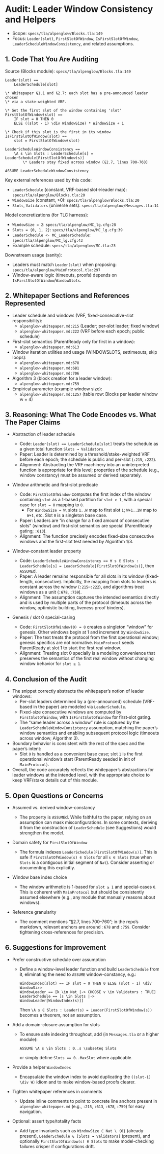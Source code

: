 # Audit: Leader Window Consistency and Helpers

- Scope: `specs/tla/alpenglow/Blocks.tla:149`
- Focus: `Leader(slot)`, `FirstSlotOfWindow`, `IsFirstSlotOfWindow`, `LeaderScheduleWindowConsistency`, and related assumptions.

## 1. Code That You Are Auditing

Source (Blocks module): `specs/tla/alpenglow/Blocks.tla:149`

```tla
Leader(slot) ==
    LeaderSchedule[slot]

\* Whitepaper §1.1 and §2.7: each slot has a pre-announced leader chosen
\* via a stake-weighted VRF.

\* Get the first slot of the window containing 'slot'
FirstSlotOfWindow(slot) ==
    IF slot = 0 THEN 0
    ELSE ((slot - 1) \div WindowSize) * WindowSize + 1

\* Check if this slot is the first in its window
IsFirstSlotOfWindow(slot) ==
    slot = FirstSlotOfWindow(slot)

LeaderScheduleWindowConsistency ==
    \A s \in Slots : LeaderSchedule[s] = LeaderSchedule[FirstSlotOfWindow(s)]
        \* Leaders stay fixed across window (§2.7, lines 700-760)

ASSUME LeaderScheduleWindowConsistency
```

Key external references used by this code:

- `LeaderSchedule` (constant, VRF-based slot→leader map): `specs/tla/alpenglow/Blocks.tla:20`
- `WindowSize` (constant, >0): `specs/tla/alpenglow/Blocks.tla:20`
- `Slots`, `Validators` (universe sets): `specs/tla/alpenglow/Messages.tla:14`

Model concretizations (for TLC harness):

- `WindowSize = 2`: `specs/tla/alpenglow/MC_lg.cfg:28`
- `Slots = {0, 1, 2}`: `specs/tla/alpenglow/MC_lg.cfg:39`
- `LeaderSchedule <- MC_LeaderSchedule`: `specs/tla/alpenglow/MC_lg.cfg:43`
- Example schedule: `specs/tla/alpenglow/MC.tla:23`

Downstream usage (sanity):

- Leaders must match `Leader(slot)` when proposing: `specs/tla/alpenglow/MainProtocol.tla:297`
- Window-aware logic (timeouts, proofs) depends on `IsFirstSlotOfWindow`/`WindowSlots`.

## 2. Whitepaper Sections and References Represented

- Leader schedule and windows (VRF, fixed-consecutive-slot responsibility):
  - `alpenglow-whitepaper.md:215` (Leader; per-slot leader; fixed window)
  - `alpenglow-whitepaper.md:222` (VRF before each epoch; public schedule)
- First-slot semantics (ParentReady only for first in a window):
  - `alpenglow-whitepaper.md:613`
- Window iteration utilities and usage (WINDOWSLOTS, settimeouts, skip loops):
  - `alpenglow-whitepaper.md:678`
  - `alpenglow-whitepaper.md:681`
  - `alpenglow-whitepaper.md:706`
- Algorithm 3 (block creation for a leader window):
  - `alpenglow-whitepaper.md:759`
- Empirical parameter (example window size):
  - `alpenglow-whitepaper.md:1257` (table row: Blocks per leader window w = 4)

## 3. Reasoning: What The Code Encodes vs. What The Paper Claims

- Abstraction of leader schedule
  - Code: `Leader(slot) == LeaderSchedule[slot]` treats the schedule as a given total function `Slots → Validators`.
  - Paper: Leader is determined by a threshold/stake-weighted VRF before each epoch; the schedule is public and per-slot (`:215`, `:222`).
  - Alignment: Abstracting the VRF machinery into an uninterpreted function is appropriate for this level; properties of the schedule (e.g., window constancy) must be assumed or derived separately.

- Window arithmetic and first-slot predicate
  - Code: `FirstSlotOfWindow` computes the first index of the window containing `slot` as a 1-based partition for `slot ≥ 1`, with a special case for `slot = 0` mapping to `0`.
    - For `WindowSize = W`, slots `1..W` map to first slot `1`; `W+1..2W` map to `W+1`, etc. Slot `0` is a singleton base case.
  - Paper: Leaders are “in charge for a fixed amount of consecutive slots” (window) and first-slot semantics are special (ParentReady gating; `:613`).
  - Alignment: The function precisely encodes fixed-size consecutive windows and the first-slot test needed by Algorithm 1/3.

- Window-constant leader property
  - Code: `LeaderScheduleWindowConsistency == ∀ s ∈ Slots : LeaderSchedule[s] = LeaderSchedule[FirstSlotOfWindow(s)]`, then `ASSUME`d.
  - Paper: A leader remains responsible for all slots in its window (fixed-length, consecutive). Implicitly, the mapping from slots to leaders is constant across the window (`:215`–`:222`), and algorithms treat windows as a unit (`:678`, `:759`).
  - Alignment: The assumption captures the intended semantics directly and is used by multiple parts of the protocol (timeouts across the window, optimistic building, liveness proof binders).

- Genesis / slot 0 special-casing
  - Code: `FirstSlotOfWindow(0) = 0` creates a singleton “window” for genesis. Other windows begin at 1 and increment by `WindowSize`.
  - Paper: The text treats the protocol from the first operational window; genesis specifics are not normative. `MainProtocol` seeds ParentReady at slot 1 to start the first real window.
  - Alignment: Treating slot 0 specially is a modeling convenience that preserves the semantics of the first real window without changing window behavior for `slot ≥ 1`.

## 4. Conclusion of the Audit

- The snippet correctly abstracts the whitepaper’s notion of leader windows:
  - Per-slot leaders determined by a (pre-announced) schedule (VRF-based in the paper) are modeled via `LeaderSchedule`.
  - Fixed-size consecutive windows are computed by `FirstSlotOfWindow`, with `IsFirstSlotOfWindow` for first-slot gating.
  - The “same leader across a window” rule is captured by the `LeaderScheduleWindowConsistency` assumption, matching the paper’s window semantics and enabling subsequent protocol logic (timeouts across window; Algorithm 3).
- Boundary behavior is consistent with the rest of the spec and the paper’s intent:
  - Slot `0` is handled as a convenient base case; slot `1` is the first operational window’s start (ParentReady seeded in init of `MainProtocol`).
- Overall, the code accurately reflects the whitepaper’s abstractions for leader windows at the intended level, with the appropriate choice to keep VRF/stake details out of this module.

## 5. Open Questions or Concerns

- Assumed vs. derived window-constancy
  - The property is `ASSUME`d. While faithful to the paper, relying on an assumption can mask misconfigurations. In some contexts, deriving it from the construction of `LeaderSchedule` (see Suggestions) would strengthen the model.

- Domain safety for `FirstSlotOfWindow`
  - The formula indexes `LeaderSchedule[FirstSlotOfWindow(s)]`. This is safe if `FirstSlotOfWindow(s) ∈ Slots` for all `s ∈ Slots` (true when `Slots` is a contiguous initial segment of `Nat`). Consider asserting or documenting this explicitly.

- Window base index choice
  - The window arithmetic is 1-based for `slot ≥ 1` and special-cases `0`. This is coherent with `MainProtocol` but should be consistently assumed elsewhere (e.g., any module that manually reasons about windows).

- Reference granularity
  - The comment mentions “§2.7, lines 700–760”; in the repo’s markdown, relevant anchors are around `:678` and `:759`. Consider tightening cross-references for precision.

## 6. Suggestions for Improvement

- Prefer constructive schedule over assumption
  - Define a window-level leader function and build `LeaderSchedule` from it, eliminating the need to `ASSUME` window-constancy, e.g.:
    ```tla
    WindowIndex(slot) == IF slot = 0 THEN 0 ELSE (slot - 1) \div WindowSize
    WindowLeader == [k \in Nat |-> CHOOSE v \in Validators : TRUE]
    LeaderSchedule == [s \in Slots |-> WindowLeader[WindowIndex(s)]]
    ```
    Then `\A s ∈ Slots : Leader(s) = Leader(FirstSlotOfWindow(s))` becomes a theorem, not an assumption.

- Add a domain-closure assumption for slots
  - To ensure safe indexing throughout, add (in `Messages.tla` or a higher module):
    ```tla
    ASSUME \A s \in Slots : 0..s \subseteq Slots
    ```
    or simply define `Slots == 0..MaxSlot` where applicable.

- Provide a helper `WindowIndex`
  - Encapsulate the window index to avoid duplicating the `((slot-1) \div W)` idiom and to make window-based proofs clearer.

- Tighten whitepaper references in comments
  - Update inline comments to point to concrete line anchors present in `alpenglow-whitepaper.md` (e.g., `:215`, `:613`, `:678`, `:759`) for easy navigation.

- Optional: assert type/totality facts
  - Add type invariants such as `WindowSize ∈ Nat \ {0}` (already present), `LeaderSchedule ∈ [Slots → Validators]` (present), and optionally `FirstSlotOfWindow(s) ∈ Slots` to make model-checking failures crisper if configurations drift.

